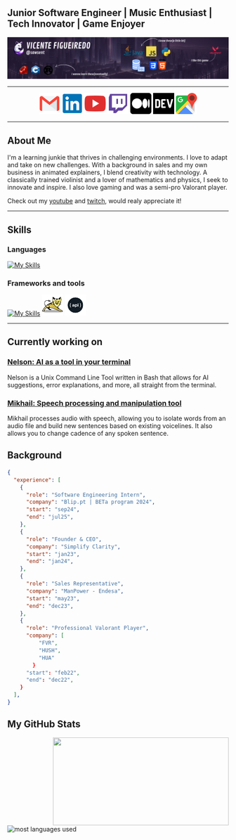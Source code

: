 ## Junior Software Engineer | Music Enthusiast | Tech Innovator | Game Enjoyer

<img src="resources/banner.png">

---

<p align="center">
  <a href="mailto:vicenteppfigueiredo@gmail.com" target="_blank"><img src="resources/icons/mail.png" alt="LinkedIn"></a>
  <a href="https://www.linkedin.com/in/vicentefigueiredo" target="_blank"><img src="resources/icons/linkedin.png" alt="LinkedIn"></a>
  <a href="https://www.youtube.com/@sawsent" target="_blank"><img src="resources/icons/yt.png" alt="YouTube"></a>
  <a href="https://www.twitch.tv/sawsent" target="_blank"><img src="resources/icons/twitch.png" alt="Twitch"></a>
  <a href="https://medium.com/@vicenteppfigueiredo" target="_blank"><img src="resources/icons/medium.png" alt="Medium" style="background-color:#FFFFFF;"></a>
  <a href="https://dev.to/sawsent" target="_blank"><img src="resources/icons/devto.png" alt="Dev.to"></a>
  <a href="https://www.google.com/maps/place/Porto/@41.1622468,-8.6631531,13z/data=!3m1!4b1!4m6!3m5!1s0xd2465abc4e153c1:0xa648d95640b114bc!8m2!3d41.1579438!4d-8.6291053!16zL20vMHBtbjc?entry=ttu" target="_blank"><img src="resources/icons/map.png" alt="Location"></a>
</p>

---
<div align="left">
  
## About Me
I'm a learning junkie that thrives in challenging environments. I love to adapt and take on new challenges. With a background in sales and my own business in animated explainers, I blend creativity with technology. A classically trained violinist and a lover of mathematics and physics, I seek to innovate and inspire. I also love gaming and was a semi-pro Valorant player. 

Check out my [youtube](https://www.youtube.com/@sawsent) and [twitch](https://www.twitch.tv/sawsent), would realy appreciate it!

---

## Skills

### Languages 
[![My Skills](https://skillicons.dev/icons?i=scala,py,java,js,html,css)](#)
### Frameworks and tools
[![My Skills](https://skillicons.dev/icons?i=kafka,maven,spring,hibernate,jquery,bootstrap,vue,obsidian)](#) <img src="resources/icons/tomcat.png"> <img src="resources/icons/restapi.png">

---

## Currently working on

### [Nelson: AI as a tool in your terminal](https://www.github.com/sawsent/nelson)
Nelson is a Unix Command Line Tool written in Bash that allows for AI suggestions, error explanations, and more, all straight from the terminal.

### [Mikhail: Speech processing and manipulation tool](https://www.github.com/sawsent/mikhail)
Mikhail processes audio with speech, allowing you to isolate words from an audio file and build new sentences based on existing voicelines. It also allows you to change cadence of any spoken sentence.

</div>

## Background
```json
{
  "experience": [
    { 
      "role": "Software Engineering Intern",
      "company": "Blip.pt | BETa program 2024",
      "start": "sep24",
      "end": "jul25",
    },
    {
      "role": "Founder & CEO",
      "company": "Simplify Clarity",
      "start": "jan23",
      "end": "jan24",
    },
    {
      "role": "Sales Representative",
      "company": "ManPower - Endesa",
      "start": "may23",
      "end": "dec23",
    },
    {
      "role": "Professional Valorant Player",
      "company": [
          "FVR",
          "HUSH",
          "HUA"
        }
      "start": "feb22",
      "end": "dec22",
    }
  ],
}
```

## My GitHub Stats
<p>
  <img src="https://github-readme-streak-stats.herokuapp.com/?user=sawsent&theme=radical&show_icons=true&locale=en" width="400px" height=200 align="right">
  <img width="335px" height=200 src="https://github-readme-stats.vercel.app/api/top-langs?username=sawsent&show_icons=true&locale=en&layout=compact&theme=radical&langs_count=4&exclude_repo=Python-Learning-Tracker" alt="most languages used"/>
</p>


